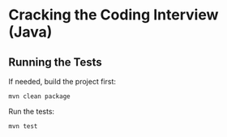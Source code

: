 # Cracking the Coding Interview (Java)

## Running the Tests

If needed, build the project first:

```
mvn clean package
```

Run the tests:

```
mvn test
```
